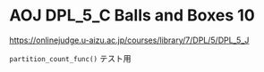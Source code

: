 # AOJ DPL\_5\_C Balls and Boxes 10

<https://onlinejudge.u-aizu.ac.jp/courses/library/7/DPL/5/DPL_5_J>

`partition_count_func()` テスト用
